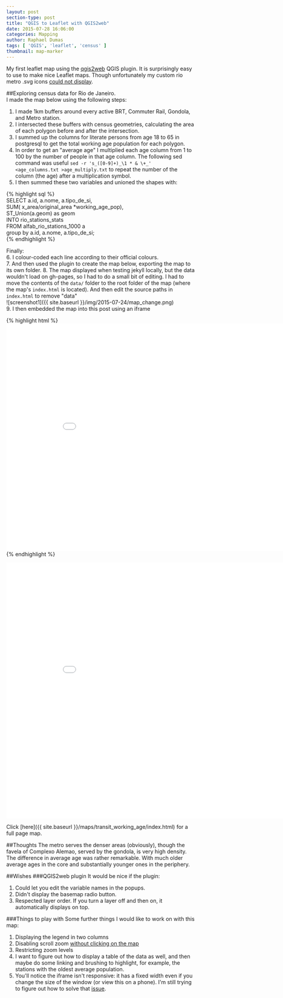 ```yaml
---
layout: post
section-type: post
title: "QGIS to Leaflet with QGIS2web"
date: 2015-07-28 16:06:00
categories: Mapping
author: Raphael Dumas
tags: [ 'QGIS', 'leaflet', 'census' ]
thumbnail: map-marker  
---
```


My first leaflet map using the [qgis2web](https://github.com/tomchadwin/qgis2web) QGIS plugin. It is surprisingly easy to use to make nice Leaflet maps. Though unfortunately my custom rio metro .svg icons [could not display](https://github.com/tomchadwin/qgis2web/issues/95).

##Exploring census data for Rio de Janeiro.  
I made the map below using the following steps:  
1. I made 1km buffers around every active BRT, Commuter Rail, Gondola, and Metro station.  
2. I intersected these buffers with census geometries, calculating the area of each polygon before and after the intersection.  
3. I summed up the columns for literate persons from age 18 to 65 in postgresql to get the total working age population for each polygon.  
4. In order to get an "average age" I multiplied each age column from 1 to 100 by the number of people in that age column. The following sed command was useful `sed -r 's_([0-9]+)_\1 * & \+_' <age_columns.txt >age_multiply.txt` to repeat the number of the column (the age) after a multiplication symbol.  
5. I then summed these two variables and unioned the shapes with:  

{% highlight sql %}  
SELECT a.id, a.nome, a.tipo_de_si,  
    SUM( x_area/original_area *working_age_pop),  
	ST_Union(a.geom) as geom  
    INTO rio_stations_stats  
FROM alfab_rio_stations_1000 a  
    group by a.id, a.nome, a.tipo_de_si;  
{% endhighlight %}  

Finally:  
6. I colour-coded each line according to their official colours.  
7. And then used the plugin to create the map below, exporting the map to its own folder.
8. The map displayed when testing jekyll locally, but the data wouldn't load on gh-pages, so I had to do a small bit of editing. I had to move the contents of the `data/` folder to the root folder of the map (where the map's `index.html` is located). And then edit the source paths in `index.html` to remove "data"  
![screenshot1]({{ site.baseurl }}/img/2015-07-24/map_change.png)  
9. I then embedded the map into this post using an iframe  

{% highlight html %}  
    <iframe src="{{ site.baseurl }}/maps/transit_working_age/index.html" height="600" width="900" frameborder="0" allowfullscreen>&nbsp; </iframe>
{% endhighlight %}  
 

<div class = "leaflet-map">
    <iframe src="{{ site.baseurl }}/maps/transit_working_age/index.html" height="675" width="900" frameborder="0" allowfullscreen>&nbsp; </iframe>
</div>

Click [here]({{ site.baseurl }}/maps/transit_working_age/index.html) for a full page map. 

##Thoughts
The metro serves the denser areas (obviously), though the favela of Complexo Alemao, served by the gondola, is very high density.
The difference in average age was rather remarkable. With much older average ages in the core and substantially younger ones in the periphery.

##Wishes
###QGIS2web plugin
It would be nice if the plugin:  
1. Could let you edit the variable names in the popups.  
2. Didn't display the basemap radio button.  
3. Respected layer order. If you turn a layer off and then on, it automatically displays on top. 

###Things to play with 
Some further things I would like to work on with this map:  
1. Displaying the legend in two columns  
2. Disabling scroll zoom [without clicking on the map](http://gis.stackexchange.com/questions/111887/leaflet-mouse-wheel-zoom-only-after-click-on-map)  
3. Restricting zoom levels  
4. I want to figure out how to display a table of the data as well, and then maybe do some linking and brushing to highlight, for example, the stations with the oldest average population.  
5. You'll notice the iframe isn't responsive: it has a fixed width even if you change the size of the window (or view this on a phone). I'm still trying to figure out how to solve that [issue](http://stackoverflow.com/questions/31660273/markdown-jekyll-insert-an-iframe-that-fills-the-container).
